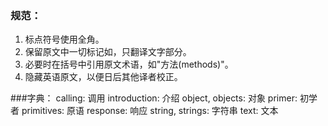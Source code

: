 ### 规范：
1. 标点符号使用全角。
2. 保留原文中一切标记如<span>，只翻译文字部分。
3. 必要时在括号中引用原文术语，如"方法(methods)"。
4. 隐藏英语原文，以便日后其他译者校正。  


###字典：
calling: 调用
introduction: 介绍
object, objects: 对象
primer: 初学者
primitives: 原语
response: 响应
string, strings: 字符串
text: 文本